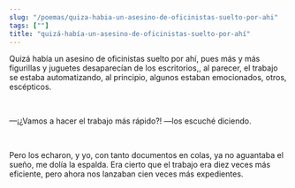 ```yaml
---
slug: "/poemas/quiza-habia-un-asesino-de-oficinistas-suelto-por-ahi"
tags: [""]
title: "quizá-había-un-asesino-de-oficinistas-suelto-por-ahí"
---
```

Quizá había un asesino de oficinistas suelto por ahí, pues más y más figurillas y juguetes desaparecían de los escritorios,, al parecer, el trabajo se estaba automatizando, al principio, algunos estaban emocionados, otros, escépticos. 

&nbsp;

—¡¿Vamos a hacer el trabajo más rápido?! —los escuché diciendo.

&nbsp;

Pero los echaron, y yo, con tanto documentos en colas, ya no aguantaba el sueño, me dolía la espalda. Era cierto que el trabajo era diez veces más eficiente, pero ahora nos lanzaban cien veces más expedientes.